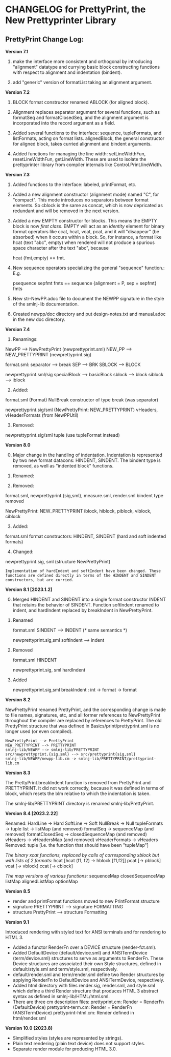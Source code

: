# CHANGELOG for PrettyPrint, the New Prettyprinter Library

## PrettyPrint Change Log:

**Version 7.1**

1. make the interface more consistent and orthogonal by introducing
"alignment" datatype and currying basic block constructing functions
with respect to alignment and indentation (bindent).

2. add "generic" version of formatList taking an alignment argument.


**Version 7.2**

1. BLOCK format constructor renamed ABLOCK (for aligned block).

2. Alignment replaces separator argument for several functions, such
as formatSeq and formatClosedSeq, and the alignment argument is
incorporated into the record argument as a field.

3. Added several functions to the interface: sequence, tupleFormats,
and listFormats, acting on format lists. alignedBlock, the general
constructor for aligned block, takes curried alignment and bindent
arguments.

4. Added functions for managing the line width: setLineWidthFun,
resetLineWidthFun, getLineWidth. These are used to isolate the prettyprinter
library from compiler internals like Control.Print.lineWidth.


**Version 7.3**

1. Added functions to the interface: labeled, printFormat, etc.

2. Added a new alignment constructor (alignment mode) named "C", for
"compact".  This mode introduces no separators between format
elements.  So cblock is the same as concat, which is now depricated as
redundant and will be removed in the next version.

3. Added a new EMPTY constructor for blocks.  This means the EMPTY
block is now _first class_.  EMPTY will act as an _identity_ element
for binary format operators like ccat, hcat, vcat, pcat, and it will
"disappear" (be absorbed) when it occurs within a block.  So, for instance,
a format like hcat (text "abc", empty) when rendered will not produce a
spurious space character after the text "abc", because

     hcat (fmt,empty) == fmt.

4. New sequence operators specializing the general "sequence" function.: E.g.

     psequence sepfmt fmts == sequence {alignment = P, sep = sepfmt} fmts

5. New str-NewPP.adoc file to document the NEWPP signature in the style
   of the smlnj-lib documentation.

6. Created newpp/doc directory and put design-notes.txt and
   manual.adoc in the new doc directory.


**Version 7.4**

1. Renamings:

  NewPP --> NewPrettyPrint    (newprettyprint.sml)
  NEW_PP --> NEW_PRETTYPRINT  (newprettyprint.sig)

  format.sml:
    separator --> break
	SEP --> BRK
	SBLOCK --> BLOCK

  newprettyprint.sml/sig
    specialBlock --> basicBlock
    sblock --> block
	siblock --> iblock

2. Added:

  format.sml (Format)
    NullBreak constructor of type break (was separator)

  newprettyprint.sig/sml (NewPrettyPrint: NEW_PRETTYPRINT)
	vHeaders, vHeaderFormats (from NewPPUtil)

3. Removed:

  newprettyprint.sig/sml
    tuple (use tupleFormat instead)


**Version 8.0**

0. Major change in the handling of indentation. Indentation is
   represented by two new format datacons: HINDENT, SINDENT. The
   bindent type is removed, as well as "indented block" functions.

1. Renamed:

2. Removed:

  format.sml, newprettyprint.{sig,sml}, measure.sml, render.sml
    bindent type removed

  NewPrettyPrint: NEW_PRETTYPRINT
    iblock, hiblock, piblock, viblock, ciblock

3. Added:

  format.sml
    format constructors: HINDENT, SINDENT (hard and soft indented formats)

4. Changed:

  newprettyprint.sig, sml (structure NewPrettyPrint)

	Implementation of hardIndent and softIndent have been changed. These
	functions are defined directly in terms of the HINDENT and SINDENT
	constructors, but are curried.


**Version 8.1 [2023.1.2]**

0. Merged HINDENT and SINDENT into a single format constructor INDENT
   that retains the behavior of SINDENT.  Function softIndent renamed
   to indent, and hardIndent replaced by breakIndent in NewPrettyPrint.

1. Renamed

   format.sml
     SINDENT --> INDENT  (* same semantics *)

   newprettyprint.sig,sml
     softIndent --> indent

2. Removed

   format.sml
     HINDENT

   newprettyprint.sig, sml
     hardIndent

3. Added

   newprettyprint.sig,sml
     breakIndent : int -> format -> format


**Version 8.2**

  NewPrettyPrint renamed PrettyPrint, and the corresponding change is made to file names,
  signatures, etc, and all former references to NewPrettyPrint throughout the compiler are
  replaced by references to PrettyPrint. The old PrettyPrint structure that was defined in
  Basics/print/prettyprint.sml is no longer used (or even compiled).

    NewPrettyPrint --> PrettyPrint
	NEW_PRETTYPRINT --> PRETTYPRINT
    smlnj-lib/NEWPP --> smlnj-lib/PRETTYPRINT
	src/newprettyprint.{sig,sml} --> src/prettyprint{sig,sml}
	smlnj-lib/NEWPP/newpp-lib.cm -> smlnj-lib/PRETTYPRINT/prettyprint-lib.cm


**Version 8.3**

  The PrettyPrint.breakIndent function is removed from PrettyPrint and PRETTYPRINT.
  It did not work correctly, because it was defined in terms of block, which resets
  the blm relative to which the indentation is taken.

  The smlnj-lib/PRETTYPRINT directory is renamed smlnj-lib/PrettyPrint.


**Version 8.4 [2023.2.22]**

Renamed:
  HardLine -> Hard
  SoftLine -> Soft
  NullBreak -> Null
  tupleFormats -> tuple
  list -> listMap (and removed)
  formatSeq -> sequenceMap  (and removed)
  formatClosedSeq -> closedSequenceMap (and removed)
  vHeaders -> vHeadersMap (and removed)
  vHeaderFormats -> vHeaders
Removed:
  tuple [i.e. the function that should have been "tupleMap"]

  _The binary xcat functions, replaced by calls of corresponding xblock but with lists of 2 formats:_
  hcat [hcat (f1, f2) -> hblock [f1,f2]]
  pcat [-> pblock]
  vcat [-> vblock]
  ccat [-> cblock]

  _The map versions of various functions:_
  sequenceMap
  closedSequenceMap
  listMap
  alignedListMap
  optionMap


**Version 8.5**
  - render and printFormat functions moved to new PrintFormat structure
  - signature PRETTYPRINT --> signature FORMATTING
  - structure PrettyPrint --> structure Formatting


**Version 9.1**

Introduced rendering with styled text for ANSI terminals and for rendering to HTML 3.

- Added a functor RenderFn over a DEVICE structure (render-fct.sml).
- Added DefaultDevice (default/device.sml) and ANSITermDevice (term/device.sml) structures
    to serve as arguments to RenderFn. These Device structures are associated their
    own Style structures, defined in default/style.sml and term/style.sml, respectively.
- default/render.sml and term/render.sml define two Render structures by applying RenderFn to
    DefaultDevice and ANSITermDevice, respectively.
- Added html directory with files render.sig, render.sml, and style.sml which define a third
    Render structure that produces HTML 3 abstract syntax as defined in smlnj-lib/HTML/html.sml.
- There are three cm description files:
    prettyprint.cm: Render = RenderFn (DefaultDevice)
    prettyprint-term.cm: Render = RenderFn (ANSITermDevice)
	prettyprint-html.cm: Render defined in html/render.sml


**Version 10.0 (2023.8)**

- Simplified styles (styles are represented by strings).
- Plain text rendering (plain text device) does not support styles.
- Separate render module for producing HTML 3.0.
